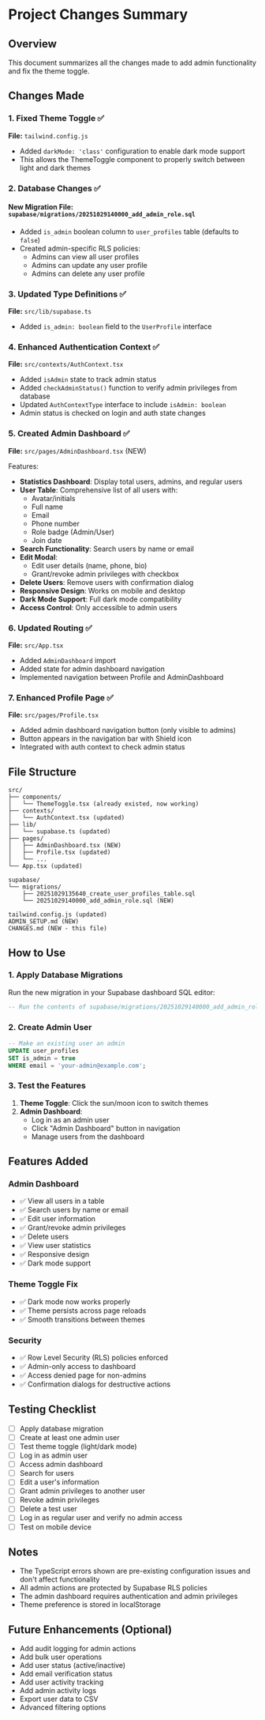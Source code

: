 # Project Changes Summary

## Overview
This document summarizes all the changes made to add admin functionality and fix the theme toggle.

## Changes Made

### 1. Fixed Theme Toggle ✅
**File:** `tailwind.config.js`
- Added `darkMode: 'class'` configuration to enable dark mode support
- This allows the ThemeToggle component to properly switch between light and dark themes

### 2. Database Changes ✅

#### New Migration File: `supabase/migrations/20251029140000_add_admin_role.sql`
- Added `is_admin` boolean column to `user_profiles` table (defaults to `false`)
- Created admin-specific RLS policies:
  - Admins can view all user profiles
  - Admins can update any user profile
  - Admins can delete any user profile

### 3. Updated Type Definitions ✅
**File:** `src/lib/supabase.ts`
- Added `is_admin: boolean` field to the `UserProfile` interface

### 4. Enhanced Authentication Context ✅
**File:** `src/contexts/AuthContext.tsx`
- Added `isAdmin` state to track admin status
- Added `checkAdminStatus()` function to verify admin privileges from database
- Updated `AuthContextType` interface to include `isAdmin: boolean`
- Admin status is checked on login and auth state changes

### 5. Created Admin Dashboard ✅
**File:** `src/pages/AdminDashboard.tsx` (NEW)

Features:
- **Statistics Dashboard**: Display total users, admins, and regular users
- **User Table**: Comprehensive list of all users with:
  - Avatar/initials
  - Full name
  - Email
  - Phone number
  - Role badge (Admin/User)
  - Join date
- **Search Functionality**: Search users by name or email
- **Edit Modal**: 
  - Edit user details (name, phone, bio)
  - Grant/revoke admin privileges with checkbox
- **Delete Users**: Remove users with confirmation dialog
- **Responsive Design**: Works on mobile and desktop
- **Dark Mode Support**: Full dark mode compatibility
- **Access Control**: Only accessible to admin users

### 6. Updated Routing ✅
**File:** `src/App.tsx`
- Added `AdminDashboard` import
- Added state for admin dashboard navigation
- Implemented navigation between Profile and AdminDashboard

### 7. Enhanced Profile Page ✅
**File:** `src/pages/Profile.tsx`
- Added admin dashboard navigation button (only visible to admins)
- Button appears in the navigation bar with Shield icon
- Integrated with auth context to check admin status

## File Structure
```
src/
├── components/
│   └── ThemeToggle.tsx (already existed, now working)
├── contexts/
│   └── AuthContext.tsx (updated)
├── lib/
│   └── supabase.ts (updated)
├── pages/
│   ├── AdminDashboard.tsx (NEW)
│   ├── Profile.tsx (updated)
│   └── ...
└── App.tsx (updated)

supabase/
└── migrations/
    ├── 20251029135640_create_user_profiles_table.sql
    └── 20251029140000_add_admin_role.sql (NEW)

tailwind.config.js (updated)
ADMIN_SETUP.md (NEW)
CHANGES.md (NEW - this file)
```

## How to Use

### 1. Apply Database Migrations
Run the new migration in your Supabase dashboard SQL editor:
```sql
-- Run the contents of supabase/migrations/20251029140000_add_admin_role.sql
```

### 2. Create Admin User
```sql
-- Make an existing user an admin
UPDATE user_profiles 
SET is_admin = true 
WHERE email = 'your-admin@example.com';
```

### 3. Test the Features
1. **Theme Toggle**: Click the sun/moon icon to switch themes
2. **Admin Dashboard**: 
   - Log in as an admin user
   - Click "Admin Dashboard" button in navigation
   - Manage users from the dashboard

## Features Added

### Admin Dashboard
- ✅ View all users in a table
- ✅ Search users by name or email
- ✅ Edit user information
- ✅ Grant/revoke admin privileges
- ✅ Delete users
- ✅ View user statistics
- ✅ Responsive design
- ✅ Dark mode support

### Theme Toggle Fix
- ✅ Dark mode now works properly
- ✅ Theme persists across page reloads
- ✅ Smooth transitions between themes

### Security
- ✅ Row Level Security (RLS) policies enforced
- ✅ Admin-only access to dashboard
- ✅ Access denied page for non-admins
- ✅ Confirmation dialogs for destructive actions

## Testing Checklist

- [ ] Apply database migration
- [ ] Create at least one admin user
- [ ] Test theme toggle (light/dark mode)
- [ ] Log in as admin user
- [ ] Access admin dashboard
- [ ] Search for users
- [ ] Edit a user's information
- [ ] Grant admin privileges to another user
- [ ] Revoke admin privileges
- [ ] Delete a test user
- [ ] Log in as regular user and verify no admin access
- [ ] Test on mobile device

## Notes

- The TypeScript errors shown are pre-existing configuration issues and don't affect functionality
- All admin actions are protected by Supabase RLS policies
- The admin dashboard requires authentication and admin privileges
- Theme preference is stored in localStorage

## Future Enhancements (Optional)

- Add audit logging for admin actions
- Add bulk user operations
- Add user status (active/inactive)
- Add email verification status
- Add user activity tracking
- Add admin activity logs
- Export user data to CSV
- Advanced filtering options
